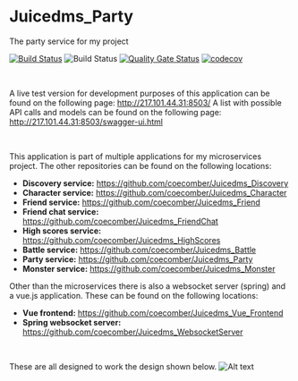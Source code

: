 # Juicedms_Party
 The party service for my project

[![Build Status](https://travis-ci.com/coecomber/Juicedms_HighScores.svg)](https://travis-ci.com/coecomber/Juicedms_HighScores) ![Build Status](https://img.shields.io/docker/cloud/build/coecomber/juicedms_highscores) [![Quality Gate Status](https://sonarcloud.io/api/project_badges/measure?project=coecomber_Juicedms_HighScores&metric=alert_status)](https://sonarcloud.io/dashboard?id=coecomber_Juicedms_HighScores) [![codecov](https://codecov.io/gh/coecomber/Juicedms_HighScores/branch/master/graph/badge.svg)](https://codecov.io/gh/coecomber/Juicedms_HighScores)

&nbsp;

A live test version for development purposes of this application can be found on the following page: http://217.101.44.31:8503/
A list with possible API calls and models can be found on the following page: http://217.101.44.31:8503/swagger-ui.html

&nbsp;

This application is part of multiple applications for my microservices project. The other repositories can be found on the following locations:
* **Discovery service:** https://github.com/coecomber/Juicedms_Discovery
* **Character service:** https://github.com/coecomber/Juicedms_Character
* **Friend service:** https://github.com/coecomber/Juicedms_Friend
* **Friend chat service:** https://github.com/coecomber/Juicedms_FriendChat
* **High scores service:** https://github.com/coecomber/Juicedms_HighScores
* **Battle service:** https://github.com/coecomber/Juicedms_Battle
* **Party service:** https://github.com/coecomber/Juicedms_Party
* **Monster service:** https://github.com/coecomber/Juicedms_Monster

Other than the microservices there is also a websocket server (spring) and a vue.js application. These can be found on the following locations:
* **Vue frontend:** https://github.com/coecomber/Juicedms_Vue_Frontend
* **Spring websocket server:** https://github.com/coecomber/Juicedms_WebsocketServer


&nbsp;

These are all designed to work the design shown below.
![Alt text](https://i.gyazo.com/7677acc8c462ca42a40f6f40f0ba4ab0.png "Microservices Design")
